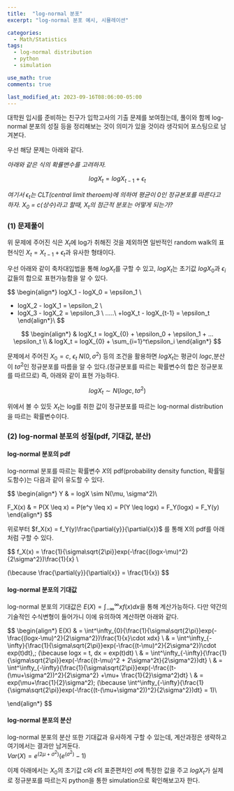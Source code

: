 ```yaml
---
title:  "log-normal 분포"
excerpt: "log-normal 분포 예시, 시뮬레이션"

categories:
  - Math/Statistics
tags:
  - log-normal distribution
  - python
  - simulation

use_math: true
comments: true

last_modified_at: 2023-09-16T08:06:00-05:00
---
```


대학원 입시를 준비하는 친구가 입학고사의 기출 문제를 보여줬는데, 풀이와 함께 log-normal 분포의 성질 등을 정리해보는 것이 의미가 있을 것이라 생각되어 포스팅으로 남겨본다.

우선 해당 문제는 아래와 같다. 

_아래와 같은 식의 확률변수를 고려하자._

$$
logX_{t} = logX_{t-1} + \epsilon_{t}
$$

_여기서 $\epsilon_{t}$는 CLT(central limit theroem)에 의하여 평균이 0인 정규본포를 따른다고 하자. $X_0$ = c(상수)라고 할때, $X_{t}$의 점근적 분포는 어떻게 되는가?_

### (1) 문제풀이

위 문제에 주어진 식은 $X_{t}$에 log가 취해진 것을 제외하면 일반적인 random walk의 표현식인 $X_{t} = X_{t-1} + \epsilon_{t}$과 유사한 형태이다. 

우선 아래와 같이 축차대입법을 통해 $logX_{t}$를 구할 수 있고, $logX_t$는 초기값 $logX_{0}$과 $\epsilon_i$값들의 합으로 표현가능함을 알 수 있다.

$$
\begin{align*} logX_1 - logX_0 = \epsilon_1 \\
+ logX_2 - logX_1 = \epsilon_2 \\
+ logX_3 - logX_2 = \epsilon_3 \\
.....\\ 
+logX_t - logX_{t-1} = \epsilon_t \end{align*}\\
$$

$$
\begin{align*} & logX_t = logX_{0} + \epsilon_0 + \epsilon_1 + ... \epsilon_t  \\ &
logX_t = logX_{0} + \sum_{i=1}^t\epsilon_i \end{align*}
$$

문제에서 주어진 $X_{0} = c$, $\epsilon_t ~ N(0, \sigma^2)$ 등의 조건을 활용하면 $logX_t$는 평균이 $logc$,분산이 $t\sigma^2$인 정규분포를 따름을 알 수 있다.(정규분포를 따르는 확률변수의 합은 정규분포를 따르므로)
즉, 아래와 같이 표현 가능하다.

$$
logX_t \sim N(logc, t\sigma^2)
$$

위에서 볼 수 있듯 $X_t$는 log를 취한 값이 정규분포를 따르는 log-normal distribution을 따르는 확률변수이다. 

### (2) log-normal 분포의 성질(pdf, 기대값, 분산)

#### log-normal 분포의 pdf

log-normal 분포를 따르는 확률변수 $X$의 pdf(probability density function, 확률밀도함수)는 다음과 같이 유도할 수 있다. 

$$
\begin{align*} Y & = logX \sim N(\mu, \sigma^2)\\ 

F_X(x) & = P(X \leq x) = P(e^y \leq x) = P(Y \leq logx) = F_Y(logx) = F_Y(y) \end{align*}
$$

위로부터 $f_X(x) = f_Y(y)\frac{\partial{y}}{\partial{x}}$ 를 통해 X의 pdf를 아래처럼 구할 수 있다.

$$
f_X(x) = \frac{1}{\sigma\sqrt{2\pi}}exp(-\frac{(logx-\mu)^2}{2\sigma^2})\frac{1}{x} \\

(\because \frac{\partial{y}}{\partial{x}} = \frac{1}{x})
$$

#### log-normal 분포의 기대값

log-normal 분포의 기대값은 $E(X) = \int^\infty_{-\infty}{x f(x)dx}$을 통해 계산가능하다. 다만 약간의 기술적인 수식변형이 들어가니 이에 유의하여 계산하면 아래와 같다.

$$
\begin{align*} E(X) & = \int^\infty_{0}{\frac{1}{\sigma\sqrt{2\pi}}exp(-\frac{(logx-\mu)^2}{2\sigma^2})\frac{1}{x}\cdot xdx} \\
& = \int^\infty_{-\infty}{\frac{1}{\sigma\sqrt{2\pi}}exp(-\frac{(t-\mu)^2}{2\sigma^2})\cdot exp(t)dt},\; (\because logx = t, dx = exp(t)dt) \\
& = \int^\infty_{-\infty}{\frac{1}{\sigma\sqrt{2\pi}}exp(-\frac{(t-\mu)^2 + 2\sigma^2t}{2\sigma^2})dt} \\
& = \int^\infty_{-\infty}{\frac{1}{\sigma\sqrt{2\pi}}exp(-\frac{(t-(\mu+\sigma^2))^2}{2\sigma^2} +\mu+ \frac{1}{2}\sigma^2)dt} \\
& = exp(\mu+\frac{1}{2}\sigma^2)\; (\because \int^\infty_{-\infty}{\frac{1}{\sigma\sqrt{2\pi}}exp(-\frac{(t-(\mu+\sigma^2))^2}{2\sigma^2})dt} = 1)\\

\end{align*}
$$

#### log-normal 분포의 분산

log-normal 분포의 분산 또한 기대값과 유사하게 구할 수 있는데, 계산과정은 생략하고 여기에서는 결과만 남겨둔다.<br>
$Var(X) = e^(2\mu+\sigma^2)(e^(\sigma^2) - 1)$

이제 아래에서는 $X_0$의 초기값 c와 $\epsilon$의 표준편차인 $\sigma$에 특정한 값을 주고 $logX_t$가 실제로 정규분포를 따르는지 python을 통한 simulation으로 확인해보고자 한다. 